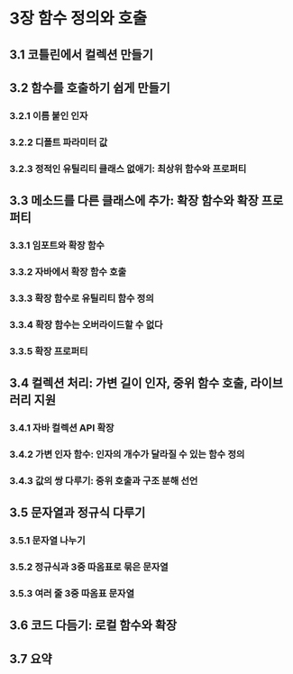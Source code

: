 # 3장 함수 정의와 호출

## 3.1 코틀린에서 컬렉션 만들기

## 3.2 함수를 호출하기 쉽게 만들기

### 3.2.1 이름 붙인 인자

### 3.2.2 디폴트 파라미터 값

### 3.2.3 정적인 유틸리티 클래스 없애기: 최상위 함수와 프로퍼티

## 3.3 메소드를 다른 클래스에 추가: 확장 함수와 확장 프로퍼티

### 3.3.1 임포트와 확장 함수

### 3.3.2 자바에서 확장 함수 호출

### 3.3.3 확장 함수로 유틸리티 함수 정의

### 3.3.4 확장 함수는 오버라이드할 수 없다

### 3.3.5 확장 프로퍼티

## 3.4 컬렉션 처리: 가변 길이 인자, 중위 함수 호출, 라이브러리 지원

### 3.4.1 자바 컬렉션 API 확장

### 3.4.2 가변 인자 함수: 인자의 개수가 달라질 수 있는 함수 정의

### 3.4.3 값의 쌍 다루기: 중위 호출과 구조 분해 선언

## 3.5 문자열과 정규식 다루기

### 3.5.1 문자열 나누기

### 3.5.2 정규식과 3중 따옴표로 묶은 문자열

### 3.5.3 여러 줄 3중 따옴표 문자열

## 3.6 코드 다듬기: 로컬 함수와 확장

## 3.7 요약

